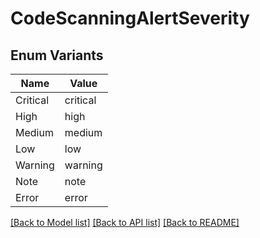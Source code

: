 # CodeScanningAlertSeverity

## Enum Variants

| Name | Value |
|---- | -----|
| Critical | critical |
| High | high |
| Medium | medium |
| Low | low |
| Warning | warning |
| Note | note |
| Error | error |


[[Back to Model list]](../README.md#documentation-for-models) [[Back to API list]](../README.md#documentation-for-api-endpoints) [[Back to README]](../README.md)


